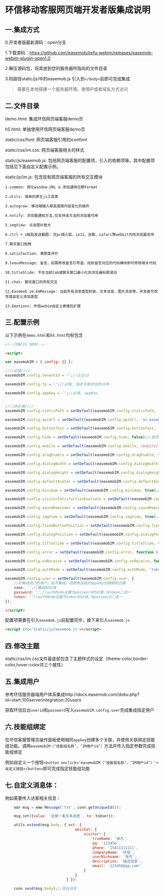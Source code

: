 # 环信移动客服网页端开发者版集成说明



## 一.集成方式
0.开发者版最新源码：open分支

1.下载源码：https://github.com/easemob/kefu-webim/releases/easemob-webim-plugin-open1.0

2.解压源码包，将其放到您的服务器所指向的文件目录

3.将路径static/js/中的easemob.js 引入到`</body>`前即可完成集成

> 需要在本地搭建一个服务器环境，使用IP或者域名方式访问



## 二.文件目录

demo.html: 集成环信网页端客服demo页

h5.html: 单独使用环信网页端客服demo页

static/css/font: 网页端客服引用的iconfont

static/css/im.css: 网页端客服相关的样式

static/js/easemob.js: 包括网页端客服的配置项，引入的依赖项等。其中配置项包括见下面自定义配置示例。

static/js/im.js: 包含现有网页端客服的所有交互模块

    1.common: 简化window.URL & 添加通用日期format

    2.utils: 简单的原生js工具类

    3.autogrow: 移动端输入框高度随内容变化的插件

    4.notify: 浏览器通知方法,仅支持该方法的浏览器可用

    5.imgView: 点击图片放大

    6.ctrl + v粘贴发送截图: 仅pc端火狐，ie11，谷歌，safari等webkit内核浏览器支持

    7.聊天窗口拖拽

    8.satisfaction: 满意度评价

    9.leaveMessage: 留言，如需修改留言引导语，找到留言对应的代码模块即可修改相关代码

    10.titleSlide: 不在当前tab或聊天窗口最小化则浏览器标题滚动

    11.chat: 聊天窗口的所有交互

    12.Easemob.im.EmMessage: 当前所有消息类型封装，文本消息，图片消息等，开发者可改写或自定义添加类型

    13.Emotions: 环信webim自定义表情包扩展




## 三.配置示例

以下示例在`demo.html`和`h5.html`均有包含
```html
<!--CONFIG DEMO-->

<script>

var easemobIM = { config: {} };

////必填////
easemobIM.config.tenantId = '';//企业id

easemobIM.config.to = '';//必填, 指定关联对应的im号

easemobIM.config.appKey = '';//必填, appKey


////非必填////
easemobIM.config.staticPath = setDefault(easemobIM.config.staticPath, './static');//引用static的路径

easemobIM.config.apiUrl = setDefault(easemobIM.config.apiUrl, 'a1.easemob.com');//环信api地址

easemobIM.config.buttonText = setDefault(easemobIM.config.buttonText, '联系客服');//设置小按钮的文案

easemobIM.config.hide = setDefault(easemobIM.config.hide, false);//是否隐藏小的悬浮按钮

easemobIM.config.mobile = setDefault(easemobIM.config.mobile, /mobile/i.test(navigator.userAgent));//是否做移动端适配

easemobIM.config.dragEnable = setDefault(easemobIM.config.dragEnable, false);//是否允许拖拽

easemobIM.config.dialogWidth = setDefault(easemobIM.config.dialogWidth, '400px');//聊天窗口宽度,建议宽度不小于400px

easemobIM.config.dialogHeight = setDefault(easemobIM.config.dialogHeight, '500px');//聊天窗口高度,建议高度不小于500px

easemobIM.config.defaultAvatar = setDefault(easemobIM.config.defaultAvatar, easemobIM.config.staticPath + '/img/avatar.png');//默认头像

easemobIM.config.minimum = setDefault(easemobIM.config.minimum, true);//是否允许窗口最小化，如不允许则默认展开

easemobIM.config.visitorSatisfactionEvaluate = setDefault(easemobIM.config.visitorSatisfactionEvaluate, true);//是否允许访客主动发起满意度评价

easemobIM.config.soundReminder = setDefault(easemobIM.config.soundReminder, true);//是否启用声音提醒

easemobIM.config.imgView = setDefault(easemobIM.config.imgView, true);//是否启动图片点击放大功能

easemobIM.config.fixedButtonPosition = setDefault(easemobIM.config.fixedButtonPosition, {x: '10px', y: '10px'});//悬浮初始位置，坐标以视口右边距和下边距为>    基准

easemobIM.config.dialogPosition = setDefault(easemobIM.config.dialogPosition, {x: '10px', y: '10px'});//窗口初始位置，坐标以视口右边距和下边距为基准

easemobIM.config.titleSlide = setDefault(easemobIM.config.titleSlide, true);//是否允许收到消息的时候网页title滚动

easemobIM.config.error = setDefault(easemobIM.config.error, function ( error ) { });//错误回调

easemobIM.config.onReceive = setDefault(easemobIM.config.onReceive, function ( from, to, message ) { });//收消息回调

easemobIM.config.authMode = setDefault(easemobIM.config.authMode, 'token' || 'password');//验证方式

easemobIM.config.user = setDefault(easemobIM.config.user, {
    //可集成自己的用户，如不集成，则使用当前的appkey创建随机访客
    name: '',//集成时必填
    password: '',//authMode设置为password时必填,与token二选一
    token: ''//authMode设置为token时必填,与password二选一
});

</script>
```
配置项需要在引入`easemob.js`前配置完毕，接下来引入`easemob.js`
```html
<script src='static/js/easemob.js'></script>
```



## 四.修改主题

static/css/im.css文件最底部包含了主题样式的设定（theme-color,border-color,hover-color共三个属性）



## 五.集成用户

参考环信服务器端用户体系集成http://docs.easemob.com/doku.php?id=start:100serverintegration:20users

获取环信后台`userid`和`password`写入`easemobIM.config.user`完成集成指定用户




## 六.技能组绑定

在环信客服管理员操作面板使用相同`appkey`创建多个关联，并使用关联绑定技能组功能。调用`easemobIM（’技能组名称’，‘IM用户id’）`方法并传入指定参数完成技能组绑定

例如自定义一个按钮`<button onclick='easemobIM（’技能组名称’，‘IM用户id’）'>自定义按钮</button>`即可完成指定技能组功能




## 七.自定义消息体：

例如需要传入访客相关信息：
 
```javascript
    var msg = new Message('txt', conn.getUniqueId());

    msg.set({value: '这是一条文本消息', to: toUser});

    utils.extend(msg.body, { ext: {
                                weichat: {
                                    visitor: {
                                        trueName: '张杰',
                                        qq: '123456',
                                        phone: '15811111111',
                                        companyName: '环信',
                                        userNickname: '张杰',
                                        description: '描述信息',
                                        email: '123456@qq.com'
                                    }
                                }
                            } });

    conn.send(msg.body);//发送消息

```
